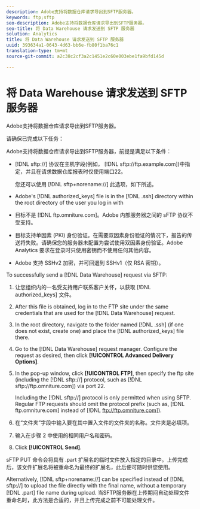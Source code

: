 ```yaml
---
description: Adobe支持将数据仓库请求导出到SFTP服务器。
keywords: ftp;sftp
seo-description: Adobe支持将数据仓库请求导出到SFTP服务器。
seo-title: 将 Data Warehouse 请求发送到 SFTP 服务器
solution: Analytics
title: 将 Data Warehouse 请求发送到 SFTP 服务器
uuid: 393634a1-0643-4d63-bb6e-fb80f1ba76c1
translation-type: tm+mt
source-git-commit: a2c38c2cf3a2c1451e2c60e003ebe1fa9bfd145d

---
```



# 将 Data Warehouse 请求发送到 SFTP 服务器

Adobe支持将数据仓库请求导出到SFTP服务器。

请确保已完成以下任务：

Adobe支持将数据仓库请求导出到SFTP服务器，前提是满足以下条件：

* [!DNL sftp://] 协议在主机字段(例如， [!DNL sftp://ftp.example.com])中指定，并且在请求数据仓库报表时仅使用端口22。

   您还可以使用 [!DNL sftp+norename://] 此选项，如下所述。

* Adobe's [!DNL authorized_keys] file is in the [!DNL .ssh] directory within the root directory of the user you log in with

* 目标不是 [!DNL ftp.omniture.com]。Adobe 内部服务器之间的 sFTP 协议不受支持。
* 目标支持单因素 (PKI) 身份验证。在需要双因素身份验证的情况下，报告的传送将失败。请确保您的服务器未配置为尝试使用双因素身份验证。Adobe Analytics 要求在登录时只使用密钥而不使用任何其他内容。
* Adobe 支持 SSHv2 加密，并可回退到 SSHv1（仅 RSA 密钥）。

To successfully send a [!DNL Data Warehouse] request via SFTP:

1. 让您组织内的一名受支持用户联系客户关怀，以获取 [!DNL authorized_keys] 文件。
1. After this file is obtained, log in to the FTP site under the same credentials that are used for the [!DNL Data Warehouse] request.
1. In the root directory, navigate to the folder named [!DNL .ssh] (if one does not exist, create one) and place the [!DNL authorized_keys] file there.

1. Go to the [!DNL Data Warehouse] request manager. Configure the request as desired, then click **[!UICONTROL Advanced Delivery Options]**.

1. In the pop-up window, click **[!UICONTROL FTP]**, then specify the ftp site (including the [!DNL sftp://] protocol, such as [!DNL sftp://ftp.omniture.com]) via port 22.

   Including the [!DNL sftp://] protocol is only permitted when using SFTP. Regular FTP requests should omit the protocol prefix (such as, [!DNL ftp.omniture.com] instead of [!DNL ftp://ftp.omniture.com]).

1. 在“文件夹”字段中输入要在其中置入文件的文件夹的名称。文件夹是必填项。
1. 输入在步骤 2 中使用的相同用户名和密码。
1. Click **[!UICONTROL Send]**.

sFTP PUT 命令会将具有 .part 扩展名的临时文件放入指定的目录中。上传完成后，该文件扩展名将被重命名为最终的扩展名，此后便可随时供您使用。

Alternatively, [!DNL sftp+norename://] can be specified instead of [!DNL sftp://] to upload the file directly with the final name, without a temporary [!DNL .part] file name during upload. 当SFTP服务器在上传期间自动处理文件重命名时，此方法是合适的，并且上传完成之前不可能处理文件。
